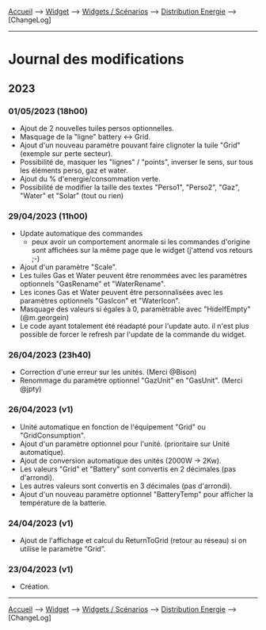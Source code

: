 <a href="{{site.url}}/documentation">Accueil</a> --> <a href="{{site.url}}/documentation/{{site.widget}}">Widget</a> --> <a href="{{site.url}}/documentation/{{site.widget}}/fr_FR/widget_scenario">Widgets / Scénarios</a> --> <a href="{{site.url}}/documentation/{{site.widget}}/fr_FR/widget_scenario/distribution_energie">Distribution Energie</a> --> [ChangeLog]

--------------------

# Journal des modifications

     
## 2023
### 01/05/2023 (18h00)
- Ajout de 2 nouvelles tuiles persos optionnelles.
- Masquage de la "ligne" battery <-> Grid.
- Ajout d'un nouveau paramètre pouvant faire clignoter la tuile "Grid" (exemple sur perte secteur).
- Possibilité de, masquer les "lignes" / "points", inverser le sens, sur tous les éléments perso, gaz et water.
- Ajout du % d'energie/consommation verte.
- Possibilité de modifier la taille des textes "Perso1", "Perso2", "Gaz", "Water" et "Solar" (tout ou rien)


### 29/04/2023 (11h00)
  - Update automatique des commandes
    - peux avoir un comportement anormale si les commandes d'origine sont affichées sur la même page que le widget (j'attend vos retours ;-)
  - Ajout d'un paramètre "Scale".
  - Les tuiles Gas et Water peuvent être renommées avec les paramètres optionnels "GasRename" et "WaterRename".
  - Les icones Gas et Water peuvent être personnalisées avec les paramètres optionnels "GasIcon" et "WaterIcon". 
  - Masquage des valeurs si égales à 0, paramètrable avec "HideIfEmpty" (@m.georgein)
  - Le code ayant totalement été réadapté pour l'update auto. il n'est plus possible de forcer le refresh par l'update de la commande du widget.

### 26/04/2023 (23h40)
  - Correction d'une erreur sur les unités. (Merci @Bison)
  - Renommage du paramètre optionnel "GazUnit" en "GasUnit". (Merci @jpty)

### 26/04/2023 (v1)
  - Unité automatique en fonction de l'équipement "Grid" ou "GridConsumption".
  - Ajout d'un paramètre optionnel pour l'unité. (prioritaire sur Unité automatique).
  - Ajout de conversion automatique des unités (2000W -> 2Kw).
  - Les valeurs "Grid" et "Battery" sont convertis en 2 décimales (pas d'arrondi).
  - Les autres valeurs sont convertis en 3 décimales (pas d'arrondi).
  - Ajout d'un nouveau paramètre optionnel "BatteryTemp" pour afficher la température de la batterie.

### 24/04/2023 (v1)
  - Ajout de l'affichage et calcul du ReturnToGrid (retour au réseau) si on utilise le paramètre “Grid”.

### 23/04/2023 (v1)
  - Création.









-------------------------------

<a href="{{site.url}}/documentation">Accueil</a> --> <a href="{{site.url}}/documentation/{{site.widget}}">Widget</a> --> <a href="{{site.url}}/documentation/{{site.widget}}/fr_FR/widget_scenario">Widgets / Scénarios</a> --> <a href="{{site.url}}/documentation/{{site.widget}}/fr_FR/widget_scenario/distribution_energie">Distribution Energie</a> --> [ChangeLog]